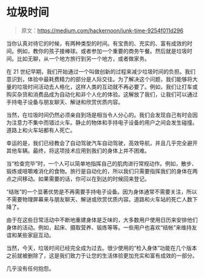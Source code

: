 # 垃圾时间

> 原文：<https://medium.com/hackernoon/junk-time-9254f011d296>

当你认真对待它的时候，有两种类型的时间。有宝贵的、充实的、富有成效的时间。例如，教你的孩子接棒球。或者参加一个重要的商务午餐。然后就是垃圾时间。比如无聊，从一个地方旅行到另一个地方，或者做家务。

在 21 世纪早期，我们开始通过一个叫做创新的过程来减少垃圾时间的负担。我们意识到，体验中最耗费精力的部分是人际交往。为了解决这个问题，我们能够将大量的垃圾时间活动去人格化，这样人类的互动就不再必要了。例如，我们让打车或购买杂货和消费品成为自动化和非个人化的体验。这解放了我们，让我们可以通过手持电子设备与朋友聊天、解谜和欣赏优质内容。

当然，在垃圾时间仍然必须亲自到场是相当令人分心的。我们会发现自己有时会因为注意力不集中而错过火车。静止的物体和手持电子设备的用户之间会发生碰撞。道路上和火车站都有人死亡。

幸运的是，我们已经教会了自动驾驶汽车自动驾驶，高效导航，并且几乎完全避开其他车辆。最终，将这项技术应用到我们的身体上并不困难。

当“检查完毕”时，一个人可以简单地指挥自己的肌肉进行常规动作。例如，散步、锻炼或咀嚼难消化的食物。旅行是自动化的，所以我们只需要指挥我们的身体在两点之间移动。如果需要的话，你可以在到达的时候回来登记。

“结账”的一个显著优势是不再需要手持电子设备。因为身体通常不需要关注，所以不需要物理屏幕来与朋友聊天、解谜或欣赏优质内容。道路和火车站的死亡人数下降了。

由于在这些日常活动中不断地重建身体是乏味的，大多数用户使用日历来安排他们身体的活动。例如，起床、摄取营养、锻炼等等。一些用户也喜欢“结帐”来维持友谊和某些家庭互动。

当然，今天，垃圾时间已经完全成为过去。很少使用的“检入身体”功能在几个版本之前就被删除了，这是我们致力于让您的生活体验更加充实和富有成效的一部分。

几乎没有任何抱怨。